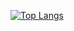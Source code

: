 [![Top Langs](https://github-readme-stats.vercel.app/api/top-langs/?username=hyeonpark0&layout=compact)](https://github.com/anuraghazra/github-readme-stats)

